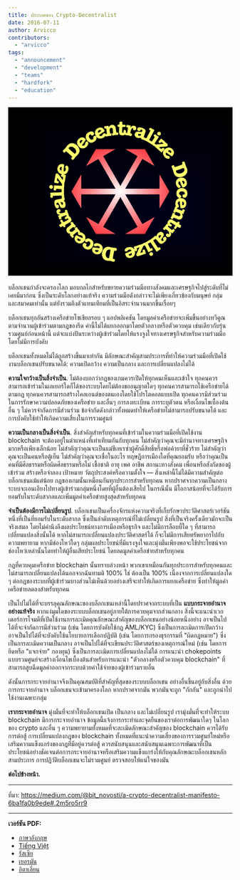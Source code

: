 ```yaml
---
title: ประกาศของ Crypto-Decentralist
date: 2016-07-11
author: Arvicco
contributors:
  - "arvicco"
tags:
  - "announcement"
  - "development"
  - "teams"
  - "hardfork"
  - "education"
---
```


![กระจายอำนาจ!](./1gMu8qJtr2NeEuuGzvsfcnw.png)

บล็อกเชนกำลังจะครองโลก มอบกลไกสำหรับขยายความร่วมมือทางสังคมและเศรษฐกิจไปสู่ระดับที่ไม่เคยมีมาก่อน ซึ่งเป็นระดับโลกอย่างแท้จริง ความร่วมมือดังกล่าวจะไม่เพียงเกี่ยวข้องกับมนุษย์ กลุ่ม และสมาคมเท่านั้น แต่ยังรวมถึงตัวแทนเทียมที่เป็นอิสระจำนวนมากขึ้นเรื่อยๆ

บล็อกเชนทุกอันสร้างเครือข่ายโซเชียลรอบ ๆ แอปพลิเคชัน โดยมูลค่าเครือข่ายจะเพิ่มขึ้นอย่างทวีคูณตามจำนวนผู้เข้าร่วมตามกฎของรีด ค่านี้ไม่ได้แยกออกมาโดยตัวกลางหรือตัวควบคุม เช่นเดียวกับรุ่นรวมศูนย์ก่อนหน้านี้ แต่จะแบ่งปันระหว่างผู้เข้าร่วมโดยให้แรงจูงใจทางเศรษฐกิจสำหรับความร่วมมือโดยไม่มีการบังคับ

บล็อกเชนทั้งหมดไม่ได้ถูกสร้างขึ้นมาเท่ากัน มีลักษณะสำคัญสามประการที่ทำให้ความร่วมมือที่เปิดใช้งานบล็อกเชนปรับขนาดได้: ความเปิดกว้าง ความเป็นกลาง และการเปลี่ยนแปลงไม่ได้

**ความใจกว้างเป็นสิ่งจำเป็น**. ไม่ต้องบอกว่ากฎของเกมควรเปิดให้ทุกคนเห็นและเข้าใจ ทุกคนควรสามารถเข้าร่วมในเลเยอร์ใดก็ได้ของระบบโดยไม่ต้องขออนุญาตใดๆ ทุกคนควรสามารถใช้เครือข่ายได้ตามกฎ ทุกคนควรสามารถสร้างไคลเอนต์ของตนเองโดยใช้โปรโตคอลแบบเปิด ทุกคนควรมีส่วนร่วมในการรักษาความปลอดภัยของเครือข่าย และอื่นๆ การลงทะเบียน การระบุตัวตน หรือเงื่อนไขเบื้องต้นอื่น ๆ ไม่ควรจำกัดการมีส่วนร่วม ข้อจำกัดดังกล่าวทั้งหมดทำให้เครือข่ายไม่สามารถปรับขนาดได้ และการบังคับใช้ทำให้เกิดความเสี่ยงในการรวมศูนย์

**ความเป็นกลางเป็นสิ่งจำเป็น**. สิ่งสำคัญสำหรับทุกคนที่เข้าร่วมในความร่วมมือที่เปิดใช้งาน blockchain จะต้องอยู่ในตำแหน่งที่เท่าเทียมกันกับทุกคน ไม่สำคัญว่าคุณจะมีอำนาจทางเศรษฐกิจมากหรือเพียงเล็กน้อย ไม่สำคัญว่าคุณจะเป็นแม่ชีเทเรซ่าผู้ศักดิ์สิทธิ์หรือพ่อค้ายาที่ชั่วร้าย ไม่สำคัญว่าคุณจะเป็นคนหรือตู้เย็น ไม่สำคัญว่าคุณจะเชื่อในอะไร ทฤษฎีการเมืองใดที่คุณยอมรับ หรือว่าคุณเป็นคนที่มีศีลธรรมหรือผิดศีลธรรมหรือไม่ เชื้อชาติ อายุ เพศ อาชีพ สถานะทางสังคม เพื่อนหรือสังกัดของผู้เข้าร่วม สร้างหรือจำลอง เป้าหมาย วัตถุประสงค์หรือความตั้งใจ — สิ่งเหล่านี้ไม่ได้มีความสำคัญต่อบล็อกเชนแม้แต่น้อย กฎของเกมนั้นเหมือนกันทุกประการสำหรับทุกคน หากปราศจากความเป็นกลาง ระบบจะเอนเอียงไปทางผู้เข้าร่วมกลุ่มหนึ่งโดยที่ผู้อื่นต้องเสียไป ในกรณีนั้น มีโอกาสน้อยที่จะได้รับการยอมรับในระดับสากลและเพิ่มมูลค่าเครือข่ายสูงสุดสำหรับทุกคน

**จำเป็นต้องมีการไม่เปลี่ยนรูป**. บล็อกเชนเป็นเครื่องจักรแห่งความจริงที่เก็บรักษาประวัติศาสตร์เวอร์ชันหนึ่งที่เป็นที่ยอมรับในระดับสากล ซึ่งเป็นลำดับเหตุการณ์ที่ไม่เปลี่ยนรูป สิ่งที่เป็นจริงครั้งเดียวมักจะเป็นจริงเสมอ โดยไม่คำนึงถึงผลประโยชน์ทางการเมืองหรือธุรกิจ และไม่มีการล็อบบี้ใด ๆ ที่สามารถเปลี่ยนแปลงสิ่งนั้นได้ หากไม่สามารถเปลี่ยนแปลงประวัติศาสตร์ได้ ก็จะไม่มีการเสียทรัพยากรไปกับความพยายาม หากมีช่องโหว่ใดๆ กลุ่มผลประโยชน์ที่มีแรงจูงใจและมุ่งมั่นเพียงพอจะใช้ประโยชน์จากช่องโหว่เหล่านั้นโดยทำให้ผู้อื่นเสียประโยชน์ โดยลดมูลค่าเครือข่ายสำหรับทุกคน

กฎที่ควบคุมเครือข่าย blockchain นั้นทราบล่วงหน้า พวกเขาเหมือนกันทุกประการสำหรับทุกคนและไม่สามารถเปลี่ยนแปลงได้นอกจากฉันทามติ 100% ใช่ ต้องเป็น 100% เนื่องจากการเปลี่ยนแปลงใด ๆ ต่อกฎของระบบที่ผู้เข้าร่วมบางส่วนไม่เห็นด้วยอย่างเสรีจะทำให้เกิดการแยกเครือข่าย ซึ่งทำให้มูลค่าเครือข่ายลดลงสำหรับทุกคน

เป็นไปไม่ได้ที่จะบรรลุคุณลักษณะของบล็อกเชนเหล่านี้โดยปราศจากระบบที่เป็น **แบบกระจายอำนาจอย่างแท้จริง** หากแง่มุมใดของระบบบล็อกเชนอยู่ภายใต้การควบคุมจากส่วนกลาง สิ่งนี้จะแนะนำเวกเตอร์การโจมตีที่เปิดใช้งานการละเมิดคุณลักษณะสำคัญของบล็อกเชนอย่างน้อยหนึ่งอย่าง อาจเป็นไปได้ที่จะจำกัดการมีส่วนร่วม (เช่น โดยการบังคับใช้กฎ AML/KYC) ซึ่งเป็นการละเมิดการเปิดกว้าง อาจเป็นไปได้ที่จะบังคับใช้นโยบายการเลือกปฏิบัติ (เช่น โดยการกรองธุรกรรมที่ "ผิดกฎหมาย") ซึ่งเป็นการละเมิดความเป็นกลาง อาจเป็นไปได้ที่จะเขียนประวัติศาสตร์ของเหตุการณ์ใหม่ (เช่น โดยการยึดหรือ "แจกจ่าย" กองทุน) ซึ่งเป็นการละเมิดการเปลี่ยนแปลงไม่ได้ การแนะนำ chokepoints แบบรวมศูนย์จะสร้างเงื่อนไขเบื้องต้นสำหรับการแนะนำ "ตัวกลางหรือตัวควบคุม blockchain" ที่สามารถสูบฉีดมูลค่าออกจากระบบด้วยค่าใช้จ่ายของผู้เข้าร่วมรายอื่น

ดังนั้นการกระจายอำนาจจึงเป็นคุณสมบัติที่สำคัญที่สุดของระบบบล็อกเชน อย่างอื่นขึ้นอยู่กับสิ่งอื่น ด้วยการกระจายอำนาจ บล็อกเชนจะเข้ามาครองโลก หากปราศจากมัน พวกมันจะถูก "กักกัน" และถูกนำไปใช้งานเฉพาะกลุ่ม

**เรากระจายอำนาจ** มุ่งมั่นที่จะทำให้บล็อกเชนเปิด เป็นกลาง และไม่เปลี่ยนรูป เรามุ่งมั่นที่จะทำให้ระบบ blockchain มีการกระจายอำนาจ ข้อมูลนี้แจ้งการกระทำและจุดยืนของเราต่อการพัฒนาใดๆ ในโลกของ crypto และอื่น ๆ ความพยายามทั้งหมดที่จะละเมิดลักษณะสำคัญของ blockchain ควรได้รับการต่อสู้ การเปลี่ยนแปลงกฎของ blockchain ทั้งหมดที่แนะนำความเสี่ยงของการรวมศูนย์ใหม่หรือเสริมความแข็งแกร่งของกฎที่มีอยู่ควรต่อสู้ ควรสนับสนุนและสนับสนุนเฉพาะการพัฒนาที่เป็นประโยชน์อย่างชัดเจนต่อการกระจายอำนาจหรือเสริมความแข็งแกร่งให้กับคุณลักษณะบล็อกเชนหลักสามประการ การปฏิวัติบล็อกเชนจะไม่รวมศูนย์ ตรวจสอบให้แน่ใจของมัน

**ต่อไปข้างหน้า.**

---

ที่มา: https://medium.com/@bit_novosti/a-crypto-decentralist-manifesto-6ba1fa0b9ede#.2m5ro5rr9

---

**เวอร์ชัน PDF:**

- [ภาษาอังกฤษ](https://ethereumclassic.org/A_Crypto-Decentralist_Manifesto.pdf)
- [Tiếng Việt](https://ethereumclassic.org/A_Crypto-Decentralist_Manifesto_vietnamese.pdf)
- [รัสเซีย](https://ethereumclassic.org/A_Crypto-Decentralist_Manifesto_russian.pdf)
- [เยอรมัน](https://ethereumclassic.org/A_Crypto-Decentralist_Manifesto_german.pdf)
- [อิตาเลี่ยน](https://ethereumclassic.org/A_Crypto-Decentralist_Manifesto_italian.pdf)
